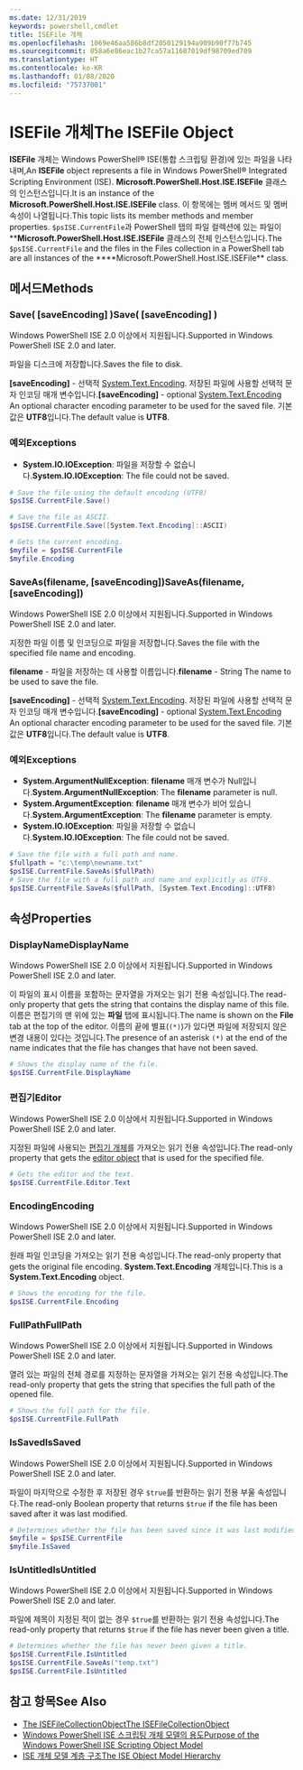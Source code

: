 ```yaml
---
ms.date: 12/31/2019
keywords: powershell,cmdlet
title: ISEFile 개체
ms.openlocfilehash: 1069e46aa586b8df2050129194a909b90f77b745
ms.sourcegitcommit: 058a6e86eac1b27ca57a11687019df98709ed709
ms.translationtype: HT
ms.contentlocale: ko-KR
ms.lasthandoff: 01/08/2020
ms.locfileid: "75737001"
---
```

# <a name="the-isefile-object"></a><span data-ttu-id="7e0c6-103">ISEFile 개체</span><span class="sxs-lookup"><span data-stu-id="7e0c6-103">The ISEFile Object</span></span>

<span data-ttu-id="7e0c6-104">**ISEFile** 개체는 Windows PowerShell® ISE(통합 스크립팅 환경)에 있는 파일을 나타내며,</span><span class="sxs-lookup"><span data-stu-id="7e0c6-104">An **ISEFile** object represents a file in Windows PowerShell® Integrated Scripting Environment (ISE).</span></span> <span data-ttu-id="7e0c6-105">**Microsoft.PowerShell.Host.ISE.ISEFile** 클래스의 인스턴스입니다.</span><span class="sxs-lookup"><span data-stu-id="7e0c6-105">It is an instance of the **Microsoft.PowerShell.Host.ISE.ISEFile** class.</span></span> <span data-ttu-id="7e0c6-106">이 항목에는 멤버 메서드 및 멤버 속성이 나열됩니다.</span><span class="sxs-lookup"><span data-stu-id="7e0c6-106">This topic lists its member methods and member properties.</span></span> <span data-ttu-id="7e0c6-107">`$psISE.CurrentFile`과 PowerShell 탭의 파일 컬렉션에 있는 파일이 \*\***Microsoft.PowerShell.Host.ISE.ISEFile** 클래스의 전체 인스턴스입니다.</span><span class="sxs-lookup"><span data-stu-id="7e0c6-107">The `$psISE.CurrentFile` and the files in the Files collection in a PowerShell tab are all instances of the \*\*\*\*Microsoft.PowerShell.Host.ISE.ISEFile\*\* class.</span></span>

## <a name="methods"></a><span data-ttu-id="7e0c6-108">메서드</span><span class="sxs-lookup"><span data-stu-id="7e0c6-108">Methods</span></span>

### <a name="save-saveencoding-"></a><span data-ttu-id="7e0c6-109">Save\( \[saveEncoding\] \)</span><span class="sxs-lookup"><span data-stu-id="7e0c6-109">Save\( \[saveEncoding\] \)</span></span>

<span data-ttu-id="7e0c6-110">Windows PowerShell ISE 2.0 이상에서 지원됩니다.</span><span class="sxs-lookup"><span data-stu-id="7e0c6-110">Supported in Windows PowerShell ISE 2.0 and later.</span></span>

<span data-ttu-id="7e0c6-111">파일을 디스크에 저장합니다.</span><span class="sxs-lookup"><span data-stu-id="7e0c6-111">Saves the file to disk.</span></span>

<span data-ttu-id="7e0c6-112">**\[saveEncoding\]** - 선택적 [System.Text.Encoding](https://msdn.microsoft.com/library/system.text.encoding.aspx). 저장된 파일에 사용할 선택적 문자 인코딩 매개 변수입니다.</span><span class="sxs-lookup"><span data-stu-id="7e0c6-112">**\[saveEncoding\]** - optional [System.Text.Encoding](https://msdn.microsoft.com/library/system.text.encoding.aspx) An optional character encoding parameter to be used for the saved file.</span></span> <span data-ttu-id="7e0c6-113">기본값은 **UTF8**입니다.</span><span class="sxs-lookup"><span data-stu-id="7e0c6-113">The default value is **UTF8**.</span></span>

### <a name="exceptions"></a><span data-ttu-id="7e0c6-114">예외</span><span class="sxs-lookup"><span data-stu-id="7e0c6-114">Exceptions</span></span>

- <span data-ttu-id="7e0c6-115">**System.IO.IOException**: 파일을 저장할 수 없습니다.</span><span class="sxs-lookup"><span data-stu-id="7e0c6-115">**System.IO.IOException**: The file could not be saved.</span></span>

```powershell
# Save the file using the default encoding (UTF8)
$psISE.CurrentFile.Save()

# Save the file as ASCII.
$psISE.CurrentFile.Save([System.Text.Encoding]::ASCII)

# Gets the current encoding.
$myfile = $psISE.CurrentFile
$myfile.Encoding
```

### <a name="saveasfilename-saveencoding"></a><span data-ttu-id="7e0c6-116">SaveAs\(filename, \[saveEncoding\]\)</span><span class="sxs-lookup"><span data-stu-id="7e0c6-116">SaveAs\(filename, \[saveEncoding\]\)</span></span>

<span data-ttu-id="7e0c6-117">Windows PowerShell ISE 2.0 이상에서 지원됩니다.</span><span class="sxs-lookup"><span data-stu-id="7e0c6-117">Supported in Windows PowerShell ISE 2.0 and later.</span></span>

<span data-ttu-id="7e0c6-118">지정한 파일 이름 및 인코딩으로 파일을 저장합니다.</span><span class="sxs-lookup"><span data-stu-id="7e0c6-118">Saves the file with the specified file name and encoding.</span></span>

<span data-ttu-id="7e0c6-119">**filename** - 파일을 저장하는 데 사용할 이름입니다.</span><span class="sxs-lookup"><span data-stu-id="7e0c6-119">**filename** - String The name to be used to save the file.</span></span>

<span data-ttu-id="7e0c6-120">**\[saveEncoding\]** - 선택적 [System.Text.Encoding](https://msdn.microsoft.com/library/system.text.encoding.aspx). 저장된 파일에 사용할 선택적 문자 인코딩 매개 변수입니다.</span><span class="sxs-lookup"><span data-stu-id="7e0c6-120">**\[saveEncoding\]** - optional [System.Text.Encoding](https://msdn.microsoft.com/library/system.text.encoding.aspx) An optional character encoding parameter to be used for the saved file.</span></span> <span data-ttu-id="7e0c6-121">기본값은 **UTF8**입니다.</span><span class="sxs-lookup"><span data-stu-id="7e0c6-121">The default value is **UTF8**.</span></span>

### <a name="exceptions"></a><span data-ttu-id="7e0c6-122">예외</span><span class="sxs-lookup"><span data-stu-id="7e0c6-122">Exceptions</span></span>

- <span data-ttu-id="7e0c6-123">**System.ArgumentNullException**: **filename** 매개 변수가 Null입니다.</span><span class="sxs-lookup"><span data-stu-id="7e0c6-123">**System.ArgumentNullException**: The **filename** parameter is null.</span></span>
- <span data-ttu-id="7e0c6-124">**System.ArgumentException**: **filename** 매개 변수가 비어 있습니다.</span><span class="sxs-lookup"><span data-stu-id="7e0c6-124">**System.ArgumentException**: The **filename** parameter is empty.</span></span>
- <span data-ttu-id="7e0c6-125">**System.IO.IOException**: 파일을 저장할 수 없습니다.</span><span class="sxs-lookup"><span data-stu-id="7e0c6-125">**System.IO.IOException**: The file could not be saved.</span></span>

```powershell
# Save the file with a full path and name.
$fullpath = "c:\temp\newname.txt"
$psISE.CurrentFile.SaveAs($fullPath)
# Save the file with a full path and name and explicitly as UTF8.
$psISE.CurrentFile.SaveAs($fullPath, [System.Text.Encoding]::UTF8)
```

## <a name="properties"></a><span data-ttu-id="7e0c6-126">속성</span><span class="sxs-lookup"><span data-stu-id="7e0c6-126">Properties</span></span>

### <a name="displayname"></a><span data-ttu-id="7e0c6-127">DisplayName</span><span class="sxs-lookup"><span data-stu-id="7e0c6-127">DisplayName</span></span>

<span data-ttu-id="7e0c6-128">Windows PowerShell ISE 2.0 이상에서 지원됩니다.</span><span class="sxs-lookup"><span data-stu-id="7e0c6-128">Supported in Windows PowerShell ISE 2.0 and later.</span></span>

<span data-ttu-id="7e0c6-129">이 파일의 표시 이름을 포함하는 문자열을 가져오는 읽기 전용 속성입니다.</span><span class="sxs-lookup"><span data-stu-id="7e0c6-129">The read-only property that gets the string that contains the display name of this file.</span></span> <span data-ttu-id="7e0c6-130">이름은 편집기의 맨 위에 있는 **파일** 탭에 표시됩니다.</span><span class="sxs-lookup"><span data-stu-id="7e0c6-130">The name is shown on the **File** tab at the top of the editor.</span></span> <span data-ttu-id="7e0c6-131">이름의 끝에 별표(`(*)`)가 있다면 파일에 저장되지 않은 변경 내용이 있다는 것입니다.</span><span class="sxs-lookup"><span data-stu-id="7e0c6-131">The presence of an asterisk `(*)` at the end of the name indicates that the file has changes that have not been saved.</span></span>

```powershell
# Shows the display name of the file.
$psISE.CurrentFile.DisplayName
```

### <a name="editor"></a><span data-ttu-id="7e0c6-132">편집기</span><span class="sxs-lookup"><span data-stu-id="7e0c6-132">Editor</span></span>

<span data-ttu-id="7e0c6-133">Windows PowerShell ISE 2.0 이상에서 지원됩니다.</span><span class="sxs-lookup"><span data-stu-id="7e0c6-133">Supported in Windows PowerShell ISE 2.0 and later.</span></span>

<span data-ttu-id="7e0c6-134">지정된 파일에 사용되는 [편집기 개체](The-ISEEditor-Object.md)를 가져오는 읽기 전용 속성입니다.</span><span class="sxs-lookup"><span data-stu-id="7e0c6-134">The read-only property that gets the [editor object](The-ISEEditor-Object.md) that is used for the specified file.</span></span>

```powershell
# Gets the editor and the text.
$psISE.CurrentFile.Editor.Text
```

### <a name="encoding"></a><span data-ttu-id="7e0c6-135">Encoding</span><span class="sxs-lookup"><span data-stu-id="7e0c6-135">Encoding</span></span>

<span data-ttu-id="7e0c6-136">Windows PowerShell ISE 2.0 이상에서 지원됩니다.</span><span class="sxs-lookup"><span data-stu-id="7e0c6-136">Supported in Windows PowerShell ISE 2.0 and later.</span></span>

<span data-ttu-id="7e0c6-137">원래 파일 인코딩을 가져오는 읽기 전용 속성입니다.</span><span class="sxs-lookup"><span data-stu-id="7e0c6-137">The read-only property that gets the original file encoding.</span></span> <span data-ttu-id="7e0c6-138">**System.Text.Encoding** 개체입니다.</span><span class="sxs-lookup"><span data-stu-id="7e0c6-138">This is a **System.Text.Encoding** object.</span></span>

```powershell
# Shows the encoding for the file.
$psISE.CurrentFile.Encoding
```

### <a name="fullpath"></a><span data-ttu-id="7e0c6-139">FullPath</span><span class="sxs-lookup"><span data-stu-id="7e0c6-139">FullPath</span></span>

<span data-ttu-id="7e0c6-140">Windows PowerShell ISE 2.0 이상에서 지원됩니다.</span><span class="sxs-lookup"><span data-stu-id="7e0c6-140">Supported in Windows PowerShell ISE 2.0 and later.</span></span>

<span data-ttu-id="7e0c6-141">열려 있는 파일의 전체 경로를 지정하는 문자열을 가져오는 읽기 전용 속성입니다.</span><span class="sxs-lookup"><span data-stu-id="7e0c6-141">The read-only property that gets the string that specifies the full path of the opened file.</span></span>

```powershell
# Shows the full path for the file.
$psISE.CurrentFile.FullPath
```

### <a name="issaved"></a><span data-ttu-id="7e0c6-142">IsSaved</span><span class="sxs-lookup"><span data-stu-id="7e0c6-142">IsSaved</span></span>

<span data-ttu-id="7e0c6-143">Windows PowerShell ISE 2.0 이상에서 지원됩니다.</span><span class="sxs-lookup"><span data-stu-id="7e0c6-143">Supported in Windows PowerShell ISE 2.0 and later.</span></span>

<span data-ttu-id="7e0c6-144">파일이 마지막으로 수정한 후 저장된 경우 `$true`를 반환하는 읽기 전용 부울 속성입니다.</span><span class="sxs-lookup"><span data-stu-id="7e0c6-144">The read-only Boolean property that returns `$true` if the file has been saved after it was last modified.</span></span>

```powershell
# Determines whether the file has been saved since it was last modified.
$myfile = $psISE.CurrentFile
$myfile.IsSaved
```

### <a name="isuntitled"></a><span data-ttu-id="7e0c6-145">IsUntitled</span><span class="sxs-lookup"><span data-stu-id="7e0c6-145">IsUntitled</span></span>

<span data-ttu-id="7e0c6-146">Windows PowerShell ISE 2.0 이상에서 지원됩니다.</span><span class="sxs-lookup"><span data-stu-id="7e0c6-146">Supported in Windows PowerShell ISE 2.0 and later.</span></span>

<span data-ttu-id="7e0c6-147">파일에 제목이 지정된 적이 없는 경우 `$true`를 반환하는 읽기 전용 속성입니다.</span><span class="sxs-lookup"><span data-stu-id="7e0c6-147">The read-only property that returns `$true` if the file has never been given a title.</span></span>

```powershell
# Determines whether the file has never been given a title.
$psISE.CurrentFile.IsUntitled
$psISE.CurrentFile.SaveAs("temp.txt")
$psISE.CurrentFile.IsUntitled
```

## <a name="see-also"></a><span data-ttu-id="7e0c6-148">참고 항목</span><span class="sxs-lookup"><span data-stu-id="7e0c6-148">See Also</span></span>

- [<span data-ttu-id="7e0c6-149">The ISEFileCollectionObject</span><span class="sxs-lookup"><span data-stu-id="7e0c6-149">The ISEFileCollectionObject</span></span>](The-ISEFileCollection-Object.md)
- [<span data-ttu-id="7e0c6-150">Windows PowerShell ISE 스크립팅 개체 모델의 용도</span><span class="sxs-lookup"><span data-stu-id="7e0c6-150">Purpose of the Windows PowerShell ISE Scripting Object Model</span></span>](Purpose-of-the-Windows-PowerShell-ISE-Scripting-Object-Model.md)
- [<span data-ttu-id="7e0c6-151">ISE 개체 모델 계층 구조</span><span class="sxs-lookup"><span data-stu-id="7e0c6-151">The ISE Object Model Hierarchy</span></span>](The-ISE-Object-Model-Hierarchy.md)

